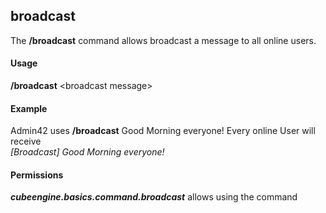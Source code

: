 ## broadcast ##
The **/broadcast** command allows broadcast a message to all online users.

#### Usage ####
**/broadcast** <broadcast message\>

#### Example ####
Admin42 uses **/broadcast** Good Morning everyone!
Every online User will receive  
*[Broadcast] Good Morning everyone!*

#### Permissions ####
***cubeengine.basics.command.broadcast*** allows using the command
